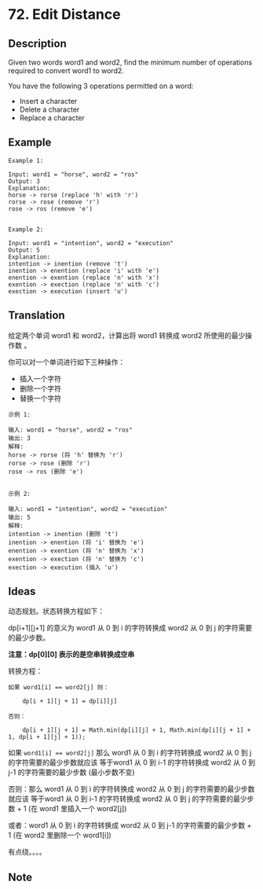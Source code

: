 # 72. Edit Distance
## Description
Given two words word1 and word2, find the minimum number of operations required to convert word1 to word2.

You have the following 3 operations permitted on a word:

+ Insert a character
+ Delete a character
+ Replace a character
## Example
```$xslt
Example 1:

Input: word1 = "horse", word2 = "ros"
Output: 3
Explanation: 
horse -> rorse (replace 'h' with 'r')
rorse -> rose (remove 'r')
rose -> ros (remove 'e')


Example 2:

Input: word1 = "intention", word2 = "execution"
Output: 5
Explanation: 
intention -> inention (remove 't')
inention -> enention (replace 'i' with 'e')
enention -> exention (replace 'n' with 'x')
exention -> exection (replace 'n' with 'c')
exection -> execution (insert 'u')
```
## Translation
给定两个单词 word1 和 word2，计算出将 word1 转换成 word2 所使用的最少操作数 。

你可以对一个单词进行如下三种操作：

+ 插入一个字符
+ 删除一个字符
+ 替换一个字符

```$xslt
示例 1:

输入: word1 = "horse", word2 = "ros"
输出: 3
解释: 
horse -> rorse (将 'h' 替换为 'r')
rorse -> rose (删除 'r')
rose -> ros (删除 'e')


示例 2:

输入: word1 = "intention", word2 = "execution"
输出: 5
解释: 
intention -> inention (删除 't')
inention -> enention (将 'i' 替换为 'e')
enention -> exention (将 'n' 替换为 'x')
exention -> exection (将 'n' 替换为 'c')
exection -> execution (插入 'u')
```
## Ideas
动态规划。状态转换方程如下：

dp[i+1][j+1] 的意义为 word1 从 0 到 i 的字符转换成 word2 从 0 到 j 的字符需要的最少步数。

**注意：dp[0][0] 表示的是空串转换成空串**

转换方程：

    如果 word1[i] == word2[j] 则：

        dp[i + 1][j + 1] = dp[i][j]
    
    否则：
        
        dp[i + 1][j + 1] = Math.min(dp[i][j] + 1, Math.min(dp[i][j + 1] + 1, dp[i + 1][j] + 1));


如果 ```word1[i] == word2[j]``` 那么 word1 从 0 到 i 的字符转换成 word2 从 0 到 j 的字符需要的最少步数就应该
等于word1 从 0 到 i-1 的字符转换成 word2 从 0 到 j-1 的字符需要的最少步数 (最小步数不变)


否则：那么 word1 从 0 到 i 的字符转换成 word2 从 0 到 j 的字符需要的最少步数就应该
等于word1 从 0 到 i-1 的字符转换成 word2 从 0 到 j 的字符需要的最少步数 + 1 (在 word1 里插入一个 word2[j])

或者：word1 从 0 到 i 的字符转换成 word2 从 0 到 j-1 的字符需要的最少步数 + 1 (在 word2 里删除一个 word1[i])

有点绕。。。。

## Note